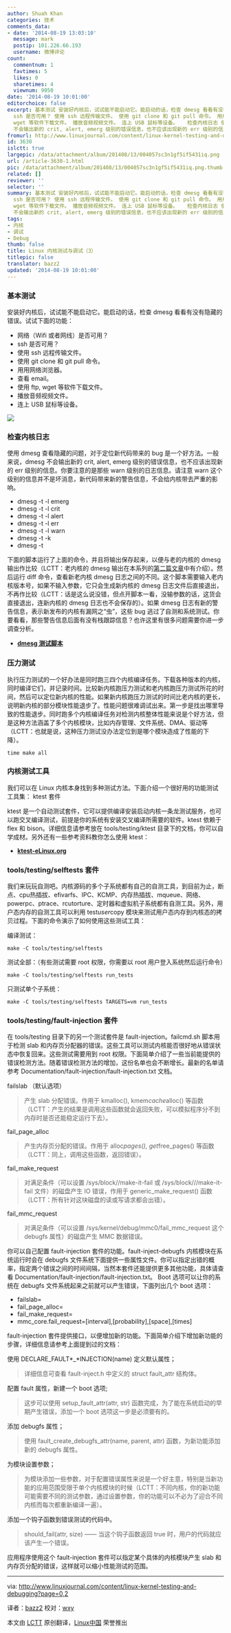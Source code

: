 ```yaml
---
author: Shuah Khan
categories: 技术
comments_data:
- date: '2014-08-19 13:03:10'
  message: mark
  postip: 101.226.66.193
  username: 微博评论
count:
  commentnum: 1
  favtimes: 5
  likes: 0
  sharetimes: 4
  viewnum: 9050
date: '2014-08-19 10:01:00'
editorchoice: false
excerpt: 基本测试 安装好内核后，试试能不能启动它。能启动的话，检查 dmesg 看看有没有隐藏的错误。试试下面的功能：  网络（Wifi 或者网线）是否可用？
  ssh 是否可用？ 使用 ssh 远程传输文件。 使用 git clone 和 git pull 命令。 用用网络浏览器。 查看 email。 使用 ftp,
  wget 等软件下载文件。 播放音频视频文件。 连上 USB 鼠标等设备。   检查内核日志 使用 dmesg 查看隐藏的问题，对于定位新代码带来的 bug 是一个好方法。一般来说，dmesg
  不会输出新的 crit, alert, emerg 级别的错误信息，也不应该出现新的 err 级别的信息。你要注意的
fromurl: http://www.linuxjournal.com/content/linux-kernel-testing-and-debugging?page=0,2
id: 3630
islctt: true
largepic: /data/attachment/album/201408/13/004057sc3n1gf5if5431iq.png
url: /article-3630-1.html
pic: /data/attachment/album/201408/13/004057sc3n1gf5if5431iq.png.thumb.jpg
related: []
reviewer: ''
selector: ''
summary: 基本测试 安装好内核后，试试能不能启动它。能启动的话，检查 dmesg 看看有没有隐藏的错误。试试下面的功能：  网络（Wifi 或者网线）是否可用？
  ssh 是否可用？ 使用 ssh 远程传输文件。 使用 git clone 和 git pull 命令。 用用网络浏览器。 查看 email。 使用 ftp,
  wget 等软件下载文件。 播放音频视频文件。 连上 USB 鼠标等设备。   检查内核日志 使用 dmesg 查看隐藏的问题，对于定位新代码带来的 bug 是一个好方法。一般来说，dmesg
  不会输出新的 crit, alert, emerg 级别的错误信息，也不应该出现新的 err 级别的信息。你要注意的
tags:
- 内核
- 调试
- Debug
thumb: false
title: Linux 内核测试与调试（3）
titlepic: false
translator: bazz2
updated: '2014-08-19 10:01:00'
---
```


### 基本测试


安装好内核后，试试能不能启动它。能启动的话，检查 dmesg 看看有没有隐藏的错误。试试下面的功能：


* 网络（Wifi 或者网线）是否可用？
* ssh 是否可用？
* 使用 ssh 远程传输文件。
* 使用 git clone 和 git pull 命令。
* 用用网络浏览器。
* 查看 email。
* 使用 ftp, wget 等软件下载文件。
* 播放音频视频文件。
* 连上 USB 鼠标等设备。


![](/data/attachment/album/201408/13/004057sc3n1gf5if5431iq.png)


### 检查内核日志


使用 dmesg 查看隐藏的问题，对于定位新代码带来的 bug 是一个好方法。一般来说，dmesg 不会输出新的 crit, alert, emerg 级别的错误信息，也不应该出现新的 err 级别的信息。你要注意的是那些 warn 级别的日志信息。请注意 warn 这个级别的信息并不是坏消息，新代码带来新的警告信息，不会给内核带去严重的影响。


* dmesg -t -l emerg
* dmesg -t -l crit
* dmesg -t -l alert
* dmesg -t -l err
* dmesg -t -l warn
* dmesg -t -k
* dmesg -t


下面的脚本运行了上面的命令，并且将输出保存起来，以便与老的内核的 dmesg 输出作比较（LCTT：老内核的 dmesg 输出在本系列的[第二篇文章](http://linux.cn/article-3629-1.html)中有介绍）。然后运行 diff 命令，查看新老内核 dmesg 日志之间的不同。这个脚本需要输入老内核版本号，如果不输入参数，它只会生成新内核的 dmesg 日志文件后直接退出，不再作比较（LCTT：话是这么说没错，但点开脚本一看，没输参数的话，这货会直接退出，连新内核的 dmesg 日志也不会保存的）。如果 dmesg 日志有新的警告信息，表示新发布的内核有漏网之“虫”，这些 bug 逃过了自测和系统测试。你要看看，那些警告信息后面有没有栈跟踪信息？也许这里有很多问题需要你进一步调查分析。


* [**dmesg 测试脚本**](http://linuxdriverproject.org/mediawiki/index.php/Dmesg_regression_check_script)


### 压力测试


执行压力测试的一个好办法是同时跑三四个内核编译任务。下载各种版本的内核，同时编译它们，并记录时间。比较新内核跑压力测试和老内核跑压力测试所花的时间，然后可以定位新内核的性能。如果新内核跑压力测试的时间比老内核的更长，说明新内核的部分模块性能退步了。性能问题很难调试出来。第一步是找出哪里导致的性能退步。同时跑多个内核编译任务对检测内核整体性能来说是个好方法，但是这种方法涵盖了多个内核模块，比如内存管理、文件系统、DMA、驱动等（LCTT：也就是说，这种压力测试没办法定位到是哪个模块造成了性能的下降）。



```
time make all

```

### 内核测试工具


我们可以在 Linux 内核本身找到多种测试方法。下面介绍一个很好用的功能测试工具集： ktest 套件


ktest 是一个自动测试套件，它可以提供编译安装启动内核一条龙测试服务，也可以跑交叉编译测试，前提是你的系统有安装交叉编译所需要的软件。ktest 依赖于 flex 和 bison。详细信息请参考放在 tools/testing/ktest 目录下的文档，你可以自学成材。另外还有一些参考资料教你怎么使用 ktest：


* [**ktest-eLinux.org**](http://elinux.org/Ktest#Git_Bisect_type)


### tools/testing/selftests 套件


我们来玩玩自测吧。内核源码的多个子系统都有自己的自测工具，到目前为止，断点、cpu热插拔、efivarfs、IPC、KCMP、内存热插拔、mqueue、网络、powerpc、ptrace、rcutorture、定时器和虚拟机子系统都有自测工具。另外，用户态内存的自测工具可以利用 test*user*copy 模块来测试用户态内存到内核态的拷贝过程。下面的命令演示了如何使用这些测试工具：


编译测试：



```
make -C tools/testing/selftests 

```

测试全部：（有些测试需要 root 权限，你需要以 root 用户登入系统然后运行命令）



```
make -C tools/testing/selftests run_tests 

```

只测试单个子系统：



```
make -C tools/testing/selftests TARGETS=vm run_tests 

```

### tools/testing/fault-injection 套件


在 tools/testing 目录下的另一个测试套件是 fault-injection。failcmd.sh 脚本用于检测 slab 和内存页分配器的错误。这些工具可以测试内核能否很好地从错误状态中恢复回来。这些测试需要用到 root 权限。下面简单介绍了一些当前能提供的错误检测方法。随着错误检测方法的增加，这份名单也会不断增长。最新的名单请参考 Documentation/fault-injection/fault-injection.txt 文档。


failslab （默认选项）



> 
> 产生 slab 分配错误。作用于 kmalloc(), kmem*cache*alloc() 等函数（LCTT：产生的结果是调用这些函数就会返回失败，可以模拟程序分不到内存时是否还能稳定运行下去）。
> 
> 
> 


fail\_page\_alloc



> 
> 产生内存页分配的错误。作用于 alloc*pages(), get*free\_pages() 等函数（LCTT：同上，调用这些函数，返回错误）。
> 
> 
> 


fail\_make\_request



> 
> 对满足条件（可以设置 /sys/block//make-it-fail 或 /sys/block///make-it-fail 文件）的磁盘产生 IO 错误，作用于 generic\_make\_request() 函数（LCTT：所有针对这块磁盘的读或写请求都会出错）。
> 
> 
> 


fail\_mmc\_request



> 
> 对满足条件（可以设置 /sys/kernel/debug/mmc0/fail\_mmc\_request 这个 debugfs 属性）的磁盘产生 MMC 数据错误。
> 
> 
> 


你可以自己配置 fault-injection 套件的功能。fault-inject-debugfs 内核模块在系统运行时会在 debugfs 文件系统下面提供一些属性文件。你可以指定出错的概率，指定两个错误之间的时间间隔，当然本套件还能提供更多其他功能，具体请查看 Documentation/fault-injection/fault-injection.txt。 Boot 选项可以让你的系统在 debugfs 文件系统起来之前就可以产生错误，下面列出几个 boot 选项：


* failslab=
* fail\_page\_alloc=
* fail\_make\_request=
* mmc\_core.fail\_request=[interval],[probability],[space],[times]


fault-injection 套件提供接口，以便增加新的功能。下面简单介绍下增加新功能的步骤，详细信息请参考上面提到过的文档：


使用 DECLARE\_FAULT*\_*INJECTION(name) 定义默认属性；



> 
> 详细信息可查看 fault-inject.h 中定义的 struct fault\_attr 结构体。
> 
> 
> 


配置 fault 属性，新建一个 boot 选项;



> 
> 这步可以使用 setup\_fault\_attr(attr, str) 函数完成，为了能在系统启动的早期产生错误，添加一个 boot 选项这一步是必须要有的。
> 
> 
> 


添加 debugfs 属性；



> 
> 使用 fault\_create\_debugfs\_attr(name, parent, attr) 函数，为新功能添加新的 debugfs 属性。
> 
> 
> 


为模块设置参数；



> 
> 为模块添加一些参数，对于配置错误属性来说是一个好主意，特别是当新功能的应用范围受限于单个内核模块的时候（LCTT：不同内核，你的新功能可能需要不同的测试参数，通过设置参数，你的功能可以不必为了迎合不同内核而每次都重新编译一遍）。
> 
> 
> 


添加一个钩子函数到错误测试的代码中。



> 
> should\_fail(attr, size) —— 当这个钩子函数返回 true 时，用户的代码就应该产生一个错误。
> 
> 
> 


应用程序使用这个 fault-injection 套件可以指定某个具体的内核模块产生 slab 和内存页分配的错误，这样就可以缩小性能测试的范围。




---


via: <http://www.linuxjournal.com/content/linux-kernel-testing-and-debugging?page=0,2>


译者：[bazz2](https://github.com/bazz2) 校对：[wxy](https://github.com/wxy)


本文由 [LCTT](https://github.com/LCTT/TranslateProject) 原创翻译，[Linux中国](http://linux.cn/) 荣誉推出